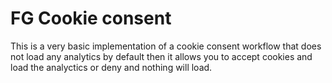 # FG Cookie consent

This is a very basic implementation of a cookie consent workflow that does not load any analytics by default then it allows you to accept cookies and load the analyctics or deny and nothing will load.

